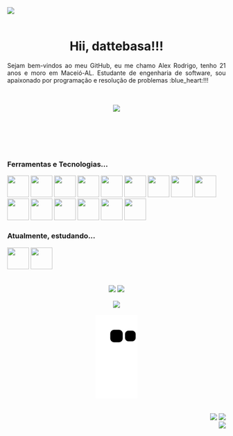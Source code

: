 <img src="https://uploaddeimagens.com.br/images/004/311/518/full/Chibi-Boruto-Uzumaki-by-Marcinha20-on-DeviantArt.png?1674612294" align="left" width="350px" />

</br>
</br>

<div display="inline-block">
 <h1 align="center">Hii, dattebasa!!!</h1>

 <p align="justify">Sejam bem-vindos ao meu GitHub, eu me chamo Alex Rodrigo, tenho 21 anos e moro em Maceió-AL. Estudante de engenharia de software, sou apaixonado por programação e resolução de problemas :blue_heart:!!!</p>

 <br />
 <br />

 <div align="center">
  <img src="https://i.pinimg.com/originals/d3/9d/41/d39d41a34f2ccccec2aa34c9f7b2cc8b.gif" width="400" />
 </div>
</div>

<br />
<br />
<br />
<br />
<br />

<div display="block">
  <h3>Ferramentas e Tecnologias...</h3>
  <img src="https://cdn.jsdelivr.net/gh/devicons/devicon/icons/html5/html5-original.svg" width="50" height="50" />
  <img src="https://cdn.jsdelivr.net/gh/devicons/devicon/icons/css3/css3-original.svg" width="50" height="50" />
  <img src="https://cdn.jsdelivr.net/gh/devicons/devicon/icons/bootstrap/bootstrap-original.svg" width="50" height="50" />
  <img src="https://cdn.jsdelivr.net/gh/devicons/devicon/icons/javascript/javascript-original.svg" width="50" height="50" />
  <img src="https://cdn.jsdelivr.net/gh/devicons/devicon/icons/typescript/typescript-original.svg" width="50" height="50" />
  <img src="https://cdn.jsdelivr.net/gh/devicons/devicon/icons/react/react-original.svg" width="50" height="50" />
  <img src="https://cdn.jsdelivr.net/gh/devicons/devicon/icons/nodejs/nodejs-original.svg" width="50" height="50" />
  <img src="https://cdn.jsdelivr.net/gh/devicons/devicon/icons/firebase/firebase-plain.svg"  width="50" height="50" />
  <img src="https://cdn.jsdelivr.net/gh/devicons/devicon/icons/mongodb/mongodb-original.svg" width="50" height="50" />
  <img src="https://cdn.jsdelivr.net/gh/devicons/devicon/icons/mysql/mysql-original.svg" width="50" height="50" />     
  <img src="https://cdn.jsdelivr.net/gh/devicons/devicon/icons/postgresql/postgresql-original.svg" width="50" height="50" />
  <img src="https://cdn.jsdelivr.net/gh/devicons/devicon/icons/redis/redis-original.svg" width="50" height="50" />
  <img src="https://cdn.jsdelivr.net/gh/devicons/devicon/icons/docker/docker-original.svg" width="50" height="50" />
  <img src="https://cdn.jsdelivr.net/gh/devicons/devicon/icons/git/git-original.svg" width="50" height="50" />
  <img src="https://cdn.jsdelivr.net/gh/devicons/devicon/icons/vscode/vscode-original.svg" width="50" height="50" />
</div>


<div display="block">
  <h3>Atualmente, estudando...</h3>
  <img src="https://cdn.jsdelivr.net/gh/devicons/devicon/icons/typescript/typescript-original.svg" width="50" height="50" />
  <img src="https://cdn.jsdelivr.net/gh/devicons/devicon/icons/tailwindcss/tailwindcss-plain.svg" width="50" height="50" />
</div>

<br />
<br />

<div align="center">
 <img height="180" src="https://github-readme-stats-eight-theta.vercel.app/api?username=alexrla&show_icons=true&theme=react&include_all_commits=true&count_private=true"/>
 <img height="180" src="https://github-readme-stats-eight-theta.vercel.app/api/top-langs/?username=alexrla&langs_count=8&layout=compact&theme=react"/>
</div>

<br />

 <div align="center">
  <img height="180" src="https://github-readme-stats.vercel.app/api/wakatime?username=alexrla&theme=react"/>
 </div>

<div align="center">

  ![Snake animation](https://github.com/alexrla/alexrla/blob/output/github-contribution-grid-snake.svg)
  
</div>

<br />

<div align="right">
  <div>
    <a href = "mailto:alexrodrigoarruda@gmail.com"><img src="https://img.shields.io/badge/Gmail-D14836?style=for-the-badge&logo=gmail&logoColor=white" target="_blank"></a>
    <a href="" target="_blank"><img src="https://img.shields.io/badge/-LinkedIn-%230077B5?style=for-the-badge&logo=linkedin&logoColor=white" target="_blank"></a>
  </div>
  <img height="115" align="right" src="https://i.pinimg.com/originals/33/a3/17/33a3175868b219d7fe502e9bbcb1693f.gif" />
</div>
